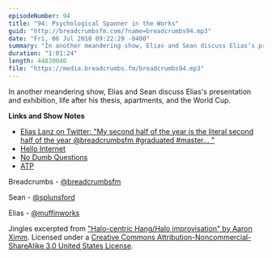 ```yaml
---
episodeNumber: 94
title: "94: Psychological Spanner in the Works"
guid: "http://breadcrumbsfm.com/?name=breadcrumbs94.mp3"
date: "Fri, 06 Jul 2018 09:22:29 -0400"
summary: "In another meandering show, Elias and Sean discuss Elias’s presentation and exhibition, life after his thesis, apartments, and the World Cup."
duration: "1:01:24"
length: 44830040
file: "https://media.breadcrumbs.fm/breadcrumbs94.mp3"
---
```

In another meandering show, Elias and Sean discuss Elias's presentation and exhibition, life after his thesis, apartments, and the World Cup.

**Links and Show Notes**
- [Elias Lanz on Twitter: "My second half of the year is the literal second half of the year @breadcrumbsfm #graduated #master… "](https://twitter.com/muffinworks/status/1013794737139134466)
- [Hello Internet](http://www.hellointernet.fm/)
- [No Dumb Questions](https://www.nodumbquestions.fm/)
- [ATP](https://atp.fm/)

Breadcrumbs - [@breadcrumbsfm](https://twitter.com/breadcrumbsfm)

Sean - [@splunsford](https://twitter.com/splunsford)

Elias - [@muffinworks](https://twitter.com/muffinworks)

Jingles excerpted from ["Halo-centric Hang/Halo improvisation" by Aaron Ximm](http://freemusicarchive.org/music/aaron_ximm/handpans_and_the_hang/). Licensed under a [Creative Commons Attribution-Noncommercial-ShareAlike 3.0 United States License](http://creativecommons.org/licenses/by-nc-sa/3.0/us/).